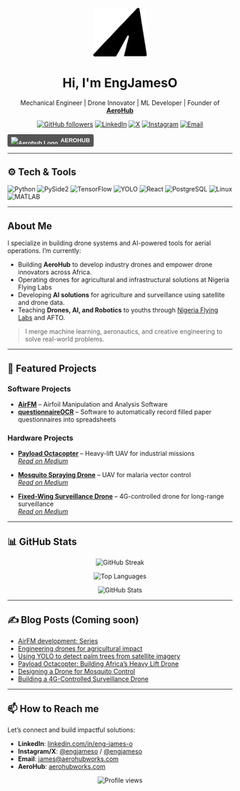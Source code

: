 
<p align="center">
  <img src="./assets/aerohub-logo.svg" width="120" alt="AeroHub Logo">
</p>

<h1 align="center">Hi, I'm EngJamesO</h1>

<p align="center">
  Mechanical Engineer | Drone Innovator | ML Developer | Founder of <a href="https://aerohubworks.com" target="_blank"><strong>AeroHub</strong></a>
</p>

<p align="center">
  <a href="https://github.com/eng-james-o"><img alt="GitHub followers" src="https://img.shields.io/github/followers/eng-james-o?style=for-the-badge&logo=github&label=Followers"></a>
  <a href="https://linkedin.com/in/eng-james-o"><img alt="LinkedIn" src="https://img.shields.io/badge/LinkedIn-eng--james--o-blue?style=for-the-badge&logo=linkedin"></a>
  <a href="https://x.com/engjameso"><img alt="X" src="https://img.shields.io/badge/X-@engjameso-black?style=for-the-badge&logo=x"></a>
  <a href="https://instagram.com/engjameso"><img alt="Instagram" src="https://img.shields.io/badge/Instagram-engjameso-E4405F?style=for-the-badge&logo=instagram"></a>
  <a href="mailto:james@aerohubworks.com"><img alt="Email" src="https://img.shields.io/badge/Email-james@aerohubworks.com-red?style=for-the-badge&logo=gmail"></a>

  <a href="https://www.aerohubworks.com" target="_blank" style="text-decoration: none;">
  <div style="display: inline-flex; height: 28px; line-height: 28px; font-family: sans-serif; font-size: 13px; font-weight: bold; border-radius: 4px; overflow: hidden;">
    <div style="display: flex; align-items: center; background-color: #555; color: white; padding: 0 8px;">
      <img src="assets/aerohub_logo.svg" alt="Aerohub Logo" style="height: 16px; width: auto; margin-right: 6px;" />
      AEROHUB
    </div>
    <div style="background-color: steelblue; color: white; padding: 0 10px;">
      WEBSITE
    </div>
  </div>
</a>
  

---

## ⚙️ Tech & Tools

![Python](https://img.shields.io/badge/Python-3776AB?style=for-the-badge&logo=python)
![PySide2](https://img.shields.io/badge/PySide2-41CD52?style=for-the-badge&logo=qt)
![TensorFlow](https://img.shields.io/badge/TensorFlow-FF6F00?style=for-the-badge&logo=tensorflow)
![YOLO](https://img.shields.io/badge/YOLO-00BCD4?style=for-the-badge&logo=opencv)
![React](https://img.shields.io/badge/React-20232A?style=for-the-badge&logo=react)
![PostgreSQL](https://img.shields.io/badge/PostgreSQL-336791?style=for-the-badge&logo=postgresql)
![Linux](https://img.shields.io/badge/Linux-FCC624?style=for-the-badge&logo=linux)
![MATLAB](https://img.shields.io/badge/Matlab-FCC624?style=for-the-badge&logo=matlab)

---

## About Me

I specialize in building drone systems and AI-powered tools for aerial operations. I’m currently:

- Building **AeroHub** to develop industry drones and empower drone innovators across Africa.
- Operating drones for agricultural and infrastructural solutions at Nigeria Flying Labs 
- Developing **AI solutions** for agriculture and surveillance using satellite and drone data.
- Teaching **Drones, AI, and Robotics** to youths through [Nigeria Flying Labs](https://www.flyinglabs.org/nigeria) and AFTO.

> I merge machine learning, aeronautics, and creative engineering to solve real-world problems.

---

## 🚀 Featured Projects

### **Software Projects**
- [**AirFM**](https://github.com/eng-james-o/airfm) – Airfoil Manipulation and Analysis Software
- [**questionnaireOCR**](https://github.com/eng-james-o/questionnaireOCR) – Software to automatically record filled paper questionnaires into spreadsheets

### **Hardware Projects**
- [**Payload Octacopter**](https://engjameso.github.io/payload-octacopter) – Heavy-lift UAV for industrial missions  
  *[Read on Medium](#)*
  
- [**Mosquito Spraying Drone**](https://engjameso.github.io/mosquito-sprayer) – UAV for malaria vector control  
  *[Read on Medium](#)*

- [**Fixed-Wing Surveillance Drone**](https://engjameso.github.io/fixedwing-4g-drone) – 4G-controlled drone for long-range surveillance  
  *[Read on Medium](#)*

---

## 📊 GitHub Stats

<p align="center">
  <img src="https://github-readme-streak-stats.herokuapp.com/?user=eng-james-o&theme=tokyonight&hide_border=true" alt="GitHub Streak">
</p>

<p align="center">
  <img src="https://github-readme-stats.vercel.app/api/top-langs/?username=eng-james-o&layout=compact&theme=tokyonight&hide_border=true&langs_count=8&hide=html,css" alt="Top Languages">
</p>

<p align="center">
  <img src="https://github-readme-stats.vercel.app/api?username=eng-james-o&show_icons=true&theme=tokyonight&hide_border=true" alt="GitHub Stats">
</p>

---

## ✍️ Blog Posts (Coming soon)

<!-- BLOG-POST-LIST:START -->
- [AirFM development: Series](#)
- [Engineering drones for agricultural impact](#)
- [Using YOLO to detect palm trees from satellite imagery](#)
- [Payload Octacopter: Building Africa’s Heavy Lift Drone](#)
- [Designing a Drone for Mosquito Control](#)
- [Building a 4G-Controlled Surveillance Drone](#)
<!-- BLOG-POST-LIST:END -->

---

## 📫 How to Reach me

Let’s connect and build impactful solutions:

- **LinkedIn**: [linkedin.com/in/eng-james-o](https://linkedin.com/in/eng-james-o)
- **Instagram/X**: [@engjameso](https://instagram.com/engjameso) / [@engjameso](https://x.com/engjameso)
- **Email**: [james@aerohubworks.com](mailto:james@aerohubworks.com)
- **AeroHub**: [aerohubworks.com](https://aerohubworks.com)

<p align="center">
  <img src="https://komarev.com/ghpvc/?username=eng-james-o&style=flat-square&color=blue" alt="Profile views"/>
</p>
